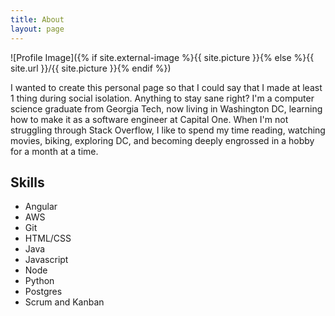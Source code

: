 ```yaml
---
title: About
layout: page
---
```

![Profile Image]({% if site.external-image %}{{ site.picture }}{% else %}{{ site.url }}/{{ site.picture }}{% endif %})

<p>I wanted to create this personal page so that I could say that I made at least 1 thing during social isolation. Anything to stay sane right? I'm a computer science graduate from Georgia Tech, now living in Washington DC, learning how to make it as a software engineer at Capital One. When I'm not struggling through Stack Overflow, I like to spend my time reading, watching movies, biking, exploring DC, and becoming deeply engrossed in a hobby for a month at a time.</p>

<h2>Skills</h2>

<ul class="skill-list">
	<li>Angular</li>
	<li>AWS</li>
	<li>Git</li>
	<li>HTML/CSS</li>
	<li>Java</li>
	<li>Javascript</li>
	<li>Node</li>
	<li>Python</li>
	<li>Postgres</li>
	<li>Scrum and Kanban</li>
</ul>
<!-- 
<h2>Projects</h2>

<ul>
	<li><a href="https://github.com/">Lorem Lorem</a></li>
	<li><a href="https://github.com/">Ipsum Dolor</a></li>
	<li><a href="https://github.com/">Dolor Lorem</a></li>
</ul> -->
